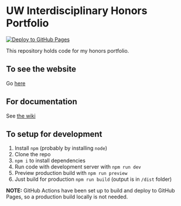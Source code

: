 # UW Interdisciplinary Honors Portfolio

[![Deploy to GitHub Pages](https://github.com/kjy5/honors-portfolio/actions/workflows/deploy_to_gh-pages.yml/badge.svg)](https://github.com/kjy5/honors-portfolio/actions/workflows/deploy_to_gh-pages.yml)

This repository holds code for my honors portfolio.

## To see the website

Go [here](https://kjy5.github.io/honors-portfolio/)

## For documentation

See [the wiki](https://github.com/kjy5/honors-portfolio/wiki)

## To setup for development

1. Install `npm` (probably by installing `node`)
2. Clone the repo
3. `npm i` to install dependencies
4. Run code with development server with `npm run dev`
5. Preview production build with `npm run preview`
6. Just build for production `npm run build` (output is in `/dist` folder)

**NOTE:** GitHub Actions have been set up to build and deploy to GitHub Pages, so a production build locally is not needed.
